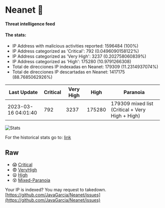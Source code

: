 # Neanet :hocho:
#### Threat intelligence feed
#### The stats:

- IP Address with malicious activities reported: 1596484 (100%)
- IP Address categorized as 'Critical':  792 (0.0496090158122%)
- IP Address categorized as 'Very High':  3237 (0.202758060839%)
- IP Address categorized as 'High':  175280 (10.9791266308)
- Total de direcciones IP indexadas en Neanet:  179309 (11.2314937074%)
- Total de direcciones IP descartadas en Neanet:  1417175 (88.7685062926%)

| Last Update | Critical | Very High | High | Paranoia |
| --- | --- | --- | --- | --- |
| 2023-03-16 04:01:40 | 792 | 3237 | 175280 | 179309 mixed list (Critical + Very High + High)|

![Stats](https://docs.google.com/spreadsheets/d/e/2PACX-1vSnaNMIXVabIpDJjufMlzH7poXnshF3mgd8Is1g9ytUEzVsP5my4Trn8f-xkoLLQ38xpL3HtmUexLo6/pubchart?oid=501124687&format=image)

For the historical stats go to: [link](/stats.csv)
## Raw
- :scream: [Critical](https://raw.githubusercontent.com/JavaGarcia/Neanet/master/blacklists/neanet_critical.txt)
- :fearful: [VeryHigh](https://raw.githubusercontent.com/JavaGarcia/Neanet/master/blacklists/neanet_veryHigh.txtt)
- :frowning: [High](https://raw.githubusercontent.com/JavaGarcia/Neanet/master/blacklists/neanet_high.txt)
- :dizzy_face: [Mixed-Paranoia](https://raw.githubusercontent.com/JavaGarcia/Neanet/master/blacklists/neanet_all.txt)


Your IP is indexed? You may request to takedown. [https://github.com/JavaGarcia/Neanet/issues](https://github.com/JavaGarcia/Neanet/issues)







































































































































































































































































































































































































































































































































































































































































































































































































































































































































































































































































































































































































































































































































































































































































































































































































































































































































































































































































































































































































































































































































































































































































































































































































































































































































































































































































































































































































































































































































































































































































































































































































































































































































































































































































































































































































































































































































































































































































































































































































































































































































































































































































































































































































































































































































































































































































































































































































































































































































































































































































































































































































































































































































































































































































































































































































































































































































































































































































































































































































































































































































































































































































































































































































































































































































































































































































































































































































































































































































































































































































































































































































































































































































































































































































































































































































































































































































































































































































































































































































































































































































































































































































































































































































































































































































































































































































































































































































































































































































































































































































































































































































































































































































































































































































































































































































































































































































































































































































































































































































































































































